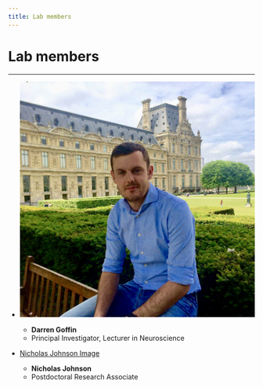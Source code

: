 ```yaml
---
title: Lab members
---
```


# Lab members
- - -

* ![Darren Goffin Image](/assets/images/darrengoffin.jpg)  
   * **Darren Goffin**   
   * Principal Investigator, Lecturer in Neuroscience  

* [Nicholas Johnson Image](/)  
  * **Nicholas Johnson**  
  * Postdoctoral Research Associate
